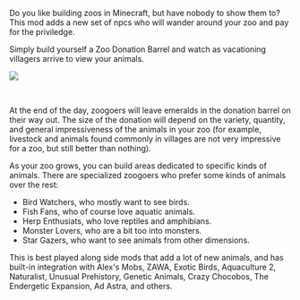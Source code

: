 Do you like building zoos in Minecraft, but have nobody to show them to? This mod adds a new set of npcs who will wander around your zoo and pay for the priviledge.

Simply build yourself a Zoo Donation Barrel and watch as vacationing villagers arrive to view your animals. 

![](https://media.forgecdn.net/attachments/description/null/description_b142e579-3057-4f9a-b0dc-fc77b5dea297.png)

 

At the end of the day, zoogoers will leave emeralds in the donation barrel on their way out. The size of the donation will depend on the variety, quantity, and general impressiveness of the animals in your zoo (for example, livestock and animals found commonly in villages are not very impressive for a zoo, but still better than nothing).

As your zoo grows, you can build areas dedicated to specific kinds of animals. There are specialized zoogoers who prefer some kinds of animals over the rest:


*   Bird Watchers, who mostly want to see birds.
*   Fish Fans, who of course love aquatic animals.
*   Herp Enthusiats, who love reptiles and amphibians.
*   Monster Lovers, who are a bit too into monsters.
*   Star Gazers, who want to see animals from other dimensions.

This is best played along side mods that add a lot of new animals, and has built-in integration with Alex's Mobs, ZAWA, Exotic Birds, Aquaculture 2, Naturalist, Unusual Prehistory, Genetic Animals, Crazy Chocobos, The Endergetic Expansion, Ad Astra, and others.